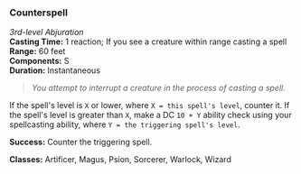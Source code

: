 ### Counterspell
*3rd-level Abjuration*  
**Casting Time:** 1 reaction; If you see a creature within range casting a spell  
**Range:** 60 feet  
**Components:** S  
**Duration:** Instantaneous  

> *You attempt to interrupt a creature in the process of casting a spell.*

If the spell's level is `X` or lower, where `X = this spell's level`, counter it. If the spell's level is greater than `X`, make a DC `10 + Y` ability check using your spellcasting ability, where `Y = the triggering spell's level`.

**Success:** Counter the triggering spell.

**Classes:** Artificer, Magus, Psion, Sorcerer, Warlock, Wizard
